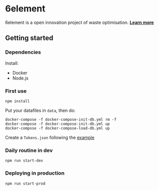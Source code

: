 # 6element

6element is a open innovation project of waste optimisation. **[Learn more](http://ants.builders/pages/6element.html)**


## Getting started

### Dependencies

Install:
* Docker
* Node.js


### First use

````
npm install
````

Put your datafiles in `data`, then do:

```
docker-compose -f docker-compose-init-db.yml rm -f
docker-compose -f docker-compose-init-db.yml up
docker-compose -f docker-compose-load-db.yml up
```

Create a `Tokens.json` following the [example](Tokens.example.json)


### Daily routine in dev

```
npm run start-dev 
```


### Deploying in production

````
npm run start-prod
````